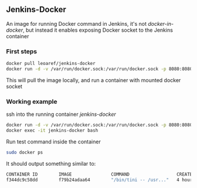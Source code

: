 Jenkins-Docker
---

An image for running Docker command in Jenkins, it's not *docker-in-docker*, but instead it enables exposing Docker socket to the Jenkins container

### First steps

```bash
docker pull leoaref/jenkins-docker
docker run -d -v /var/run/docker.sock:/var/run/docker.sock -p 8080:8080 --name jenkins-docker leoaref/jenkins-docker
```

This will pull the image locally, and run a container with mounted docker socket

### Working example

ssh into the running container *jenkins-docker*
```bash
docker run -d -v /var/run/docker.sock:/var/run/docker.sock -p 8080:8080 --name jenkins-docker leoaref/jenkins-docker
docker exec -it jenkins-docker bash
```

Run test command inside the container
```bash
sudo docker ps
```

It should output something similar to:
```bash
CONTAINER ID        IMAGE               COMMAND                  CREATED             STATUS              PORTS                               NAMES
f344dc9c58dd        f79b24adaa64        "/bin/tini -- /usr..."   4 hours ago         Up 4 hours          0.0.0.0:8080->8080/tcp, 50000/tcp   jenkins-docker
```